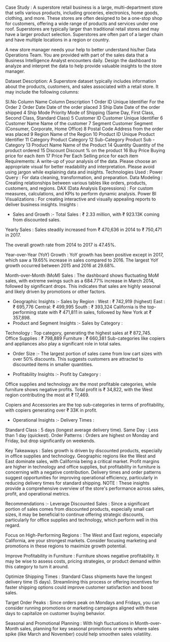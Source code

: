 Case Study :
A superstore retail business is a large, multi-department store that sells various products, including groceries, electronics, home goods, clothing, and more. These stores are often designed to be a one-stop shop for customers, offering a wide range of products and services under one roof. Superstores are typically larger than traditional retail stores and may have a larger product selection. Superstores are often part of a larger chain and have multiple locations in a region or country.

A new store manager needs your help to better understand his/her Data Operations Team. You are provided with part of the sales data that a Business Intelligence Analyst encounters daily. Design the dashboard to analyze and interpret the data to help provide valuable insights to the store manager.

Dataset Description:
A Superstore dataset typically includes information about the products, customers, and sales associated with a retail store. It may include the following columns:

Sl.No	Column Name	Column Description
1	Order ID	Unique Identifier For the Order
2	Order Date	Date of the order placed
3	Ship Date	Date of the order shipped
4	Ship Mode	Priority Mode of Shipping (Same Day, First Class, Second Class, Standard Class)
5	Customer ID	Customer Unique Identifier
6	Customer Name	Name of the customer
7	Segment	Customer Segment (Consumer, Corporate, Home Office)
8	Postal Code	Address from the order was placed
9	Region	Name of the Region
10	Product ID	Unique Product Identifier
11	Category	Product Category
12	Sub-Category	Product Sub - Category
13	Product Name	Name of the Product
14	Quantity	Quantity of the product ordered
15	Discount	Discount % on the product
16	Buy Price	Buying price for each item
17	Price	Per Each Selling price for each item
Requirements:
A write-up of your analysis of the data.
Please choose an appropriate visual for better readability and interpretation.
Please avoid using jargon while explaining data and insights.
Technologies Used :
Power Query : For data cleaning, transformation, and preparation.
Data Modeling : Creating relationships between various tables like orders, products, customers, and regions.
DAX (Data Analysis Expressions) : For custom measures, calculations, and KPIs to perform dynamic analysis.
Power BI Visualizations : For creating interactive and visually appealing reports to deliver business insights.
Insights :
* Sales and Growth :-
Total Sales : ₹ 2.33 million, with ₹ 923.13K coming from discounted sales.

Yearly Sales : Sales steadily increased from ₹ 470,636 in 2014 to ₹ 750,471 in 2017.

The overall growth rate from 2014 to 2017 is 47.45%.

Year-over-Year (YoY) Growth : YoY growth has been positive except in 2017, which saw a 19.65% increase in sales compared to 2016. The largest YoY growth occurred between 2015 and 2016 at 29.68%.

Month-over-Month (MoM) Sales : The dashboard shows fluctuating MoM sales, with extreme swings such as a 684.77% increase in March 2014, followed by significant drops. This indicates that sales are highly seasonal and likely driven by promotions or other factors.

* Geographic Insights :-
Sales by Region :
West : ₹ 742,919 (highest)
East : ₹ 695,776
Central: ₹ 499,995
South : ₹ 393,324
California is the top-performing state with ₹ 471,811 in sales, followed by New York at ₹ 357,898.
* Product and Segment Insights :-
Sales by Category :

Technology : Top category, generating the highest sales at ₹ 872,745.
Office Supplies : ₹ 798,889
Furniture : ₹ 660,381
Sub-categories like copiers and appliances also play a significant role in total sales.

* Order Size :-
The largest portion of sales came from low cart sizes with over 50% discounts. This suggests customers are attracted to discounted items in smaller quantities.

* Profitability Insights :-
Profit by Category :

Office supplies and technology are the most profitable categories, while furniture shows negative profits.
Total profit is ₹ 34,822, with the West region contributing the most at ₹ 17,469.

Copiers and Accessories are the top sub-categories in terms of profitability, with copiers generating over ₹ 33K in profit.

* Operational Insights :-
Delivery Times :

Standard Class : 5 days (longest average delivery time).
Same Day : Less than 1 day (quickest).
Order Patterns : Orders are highest on Monday and Friday, but drop significantly on weekends.

Key Takeaways :
Sales growth is driven by discounted products, especially in office supplies and technology.
Geographic regions like the West and East dominate sales, with California being a critical market.
Profit margins are higher in technology and office supplies, but profitability in furniture is concerning with a negative contribution.
Delivery times and order patterns suggest opportunities for improving operational efficiency, particularly in reducing delivery times for standard shipping.
NOTE : These insights provide a comprehensive overview of the store's performance across sales, profit, and operational metrics.

Recommendations :-
Leverage Discounted Sales :
Since a significant portion of sales comes from discounted products, especially small cart sizes, it may be beneficial to continue offering strategic discounts, particularly for office supplies and technology, which perform well in this regard.

Focus on High-Performing Regions :
The West and East regions, especially California, are your strongest markets. Consider focusing marketing and promotions in these regions to maximize growth potential.

Improve Profitability in Furniture :
Furniture shows negative profitability. It may be wise to assess costs, pricing strategies, or product demand within this category to turn it around.

Optimize Shipping Times :
Standard Class shipments have the longest delivery time (5 days). Streamlining this process or offering incentives for faster shipping options could improve customer satisfaction and boost sales.

Target Order Peaks :
Since orders peak on Mondays and Fridays, you can consider running promotions or marketing campaigns aligned with these days to capitalize on customer buying behavior.

Seasonal and Promotional Planning :
With high fluctuations in Month-over-Month sales, planning for key seasonal promotions or events where sales spike (like March and November) could help smoothen sales volatility.

